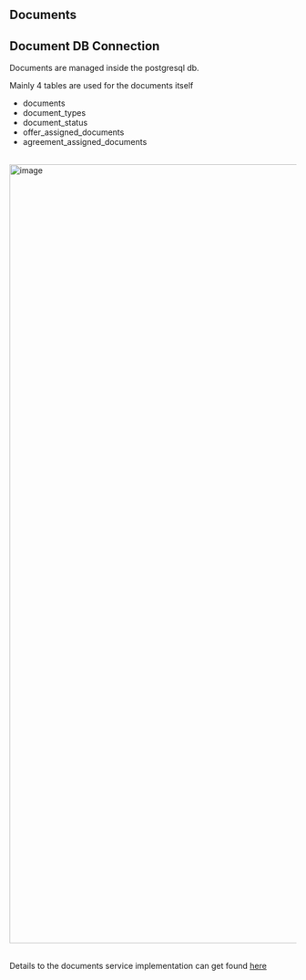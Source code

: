 ## Documents

## Document DB Connection

Documents are managed inside the postgresql db.

Mainly 4 tables are used for the documents itself

* documents
* document_types
* document_status
* offer_assigned_documents
* agreement_assigned_documents

<br>

<img width="1367" alt="image" src="https://user-images.githubusercontent.com/94133633/211201142-a4235316-6c4e-47eb-85b3-6d13cf3e2846.png">

<br>
<br>

Details to the documents service implementation can get found [here](/developer/Technical%20Documentation/Services/Document_Management.md#summary)
